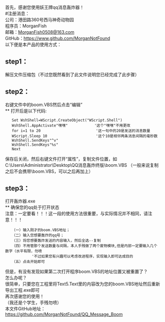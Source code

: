 首先，感谢您使用妖王牌qq消息轰炸器！   
#注册消息：   
公司：港田路360号西马神奇动物园   
程序员：MorganFish   
邮箱：MorganFish0508@163.com   
GitHub：https://www.github.com/MorganNotFound   
以下便是本产品的使用方式：   
## step1：   
解压文件压缩包（不过您既然看到了此文件说明您已经完成了此步骤）   
## step2：   
右键文件中的boom.VBS然后点击“编辑”   
** 打开后是以下代码:
```
   Set WshShell=WScript.CreateObject("WScript.Shell")
   WshShell.AppActivate"嘿嘿"            '这个"嘿嘿"不用更改
   for i=1 to 20                         '这一句中的20是发送的消息数量
   WScript.Sleep 10                      '这个10是相邻两条消息间隔的毫秒数
   WshShell.SendKeys"^v"
   WshShell.SendKeys"%s"
   Next
   ```
保存后关闭，然后右键文件打开“属性”，复制文件位置，如C:\Users\Administrator\Desktop\QQ消息轰炸终版\boom.VBS    （一般来说复制之后不会携带\boom.VBS，可以之后再加上）   
## step3：   
打开轰炸器.exe   
** 确保您的qq处于打开状态   
注意：一定要看！！！这一段的使用方法很重要，与实际情况并不相同，请注意！！！
```
   （一）输入刚才的boom.VBS地址；
   （二）输入您想要轰炸的qq号；
   （三）将您想要轰炸发送的内容输入，然后全选--复制
   （四）不用管那个发送数量与间隔，本人手残做了两个废物模块,但是内部一定要输入几个数字（水平有限，勿喷
            '不过如果您有兴趣可以考虑改进程序，实现输入即可达成目的
   （五）点击开始即可
```
但是，有没有发现如果第二次打开程序boom.VBS的地址位置又被重置了？   
怎么办呢？   
很简单，只要您在工程里将Text5.Text里的内容改为您的boom.VBS地址然后重新导出工程.exe即可   
再次感谢您的使用！   
（我还是个学生，手残勿喷）   
本文件GitHub地址：https://github.com/MorganNotFound/QQ_Message_Boom
